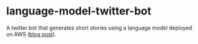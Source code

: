 # language-model-twitter-bot
A twitter bot that generates short stories using a language model deployed on AWS ([blog post](https://runze.github.io/technical-posts/building-a-story-telling-twitter-bot/)).
